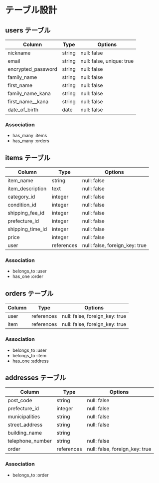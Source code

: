 # テーブル設計

## users テーブル

| Column             | Type   | Options                   |
| ------------------ | ------ | ------------------------- |
| nickname           | string | null: false               |
| email              | string | null: false, unique: true |
| encrypted_password | string | null: false               |
| family_name        | string | null: false               |
| first_name         | string | null: false               |
| family_name_kana   | string | null: false               |
| first_name__kana   | string | null: false               |
| date_of_birth      | date   | null: false               |

### Association

- has_many :items
- has_many :orders

## items テーブル

| Column           | Type       |  Options                       |
| ---------------- | ---------- | ------------------------------ |
| item_name        | string     | null: false                    |
| item_description | text       | null: false                    |
| category_id      | integer    | null: false                    |
| condition_id     | integer    | null: false                    |
| shipping_fee_id  | integer    | null: false                    |
| prefecture_id    | integer    | null: false                    |
| shipping_time_id | integer    | null: false                    |
| price            | integer    | null: false                    |
| user             | references | null: false, foreign_key: true |

### Association

- belongs_to :user
- has_one :order

## orders テーブル

| Column | Type       | Options                        |
| ------ | ---------- | ------------------------------ |
| user   | references | null: false, foreign_key: true |
| item   | references | null: false, foreign_key: true |

### Association

- belongs_to :user
- belongs_to :item
- has_one :address

## addresses テーブル

| Column           | Type       | Options                        |
| ---------------- | ---------- | ------------------------------ |
| post_code        | string     | null: false                    |
| prefecture_id    | integer    | null: false                    |
| municipalities   | string     | null: false                    |
| street_address   | string     | null: false                    |
| building_name    | string     |                                |
| telephone_number | string     | null: false                    |
| order            | references | null: false, foreign_key: true |

### Association

- belongs_to :order